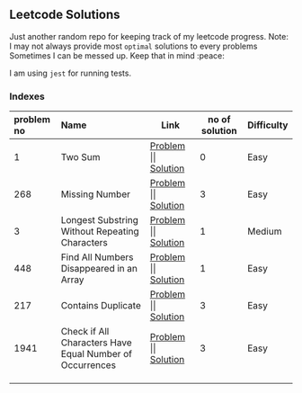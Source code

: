 ## Leetcode Solutions

Just another random repo for keeping track of my leetcode progress.
Note: I may not always provide most `optimal` solutions to every problems
Sometimes I can be messed up. Keep that in mind 
:peace: 

I am using `jest` for running tests.



### Indexes

| problem no | Name                                                     | Link                                                         | no of solution | Difficulty |
| :--------- | :------------------------------------------------------- | ------------------------------------------------------------ | -------------- | ---------- |
| 1          | Two Sum                                                  | [Problem](https://leetcode.com/problems/two-sum/) \|\|  [Solution](https://github.com/marufmax/leetcode-solutions/tree/master/twoSum) | 0              | Easy       |
| 268        | Missing Number                                           | [Problem](https://leetcode.com/problems/missing-number/) \|\| [Solution](https://github.com/marufmax/leetcode-solutions/blob/master/missingNumber/missingNumber.js) | 3              | Easy       |
| 3          | Longest Substring Without Repeating Characters           | [Problem](https://leetcode.com/problems/longest-substring-without-repeating-characters/) \|\| [Solution](https://github.com/marufmax/leetcode-solutions/tree/master/longestSubstringWithoutRepeat) | 1              | Medium     |
| 448        | Find All Numbers Disappeared in an Array                 | [Problem](https://leetcode.com/problems/find-all-numbers-disappeared-in-an-array/) \|\| [Solution](https://github.com/marufmax/leetcode-solutions/tree/master/findAllNumbersDisappearedInAnArray) | 1              | Easy       |
| 217        | Contains Duplicate                                       | [Problem](https://leetcode.com/problems/contains-duplicate/) \|\| [Solution](https://github.com/marufmax/leetcode-solutions/blob/master/contains-duplicate/contains-duplicate.js) | 3              | Easy       |
| 1941       | Check if All Characters Have Equal Number of Occurrences | [Problem](https://leetcode.com/problems/check-if-all-characters-have-equal-number-of-occurrences/) \|\| [Solution](https://github.com/marufmax/leetcode-solutions/blob/master/areOccurrencesEqual/solution.js) | 3              | Easy       |
|            |                                                          |                                                              |                |            |
|            |                                                          |                                                              |                |            |
|            |                                                          |                                                              |                |            |

​	